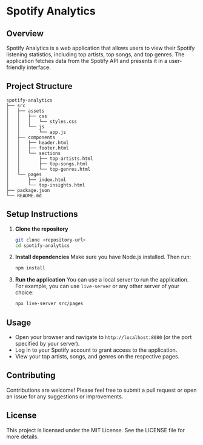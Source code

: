# Spotify Analytics

## Overview
Spotify Analytics is a web application that allows users to view their Spotify listening statistics, including top artists, top songs, and top genres. The application fetches data from the Spotify API and presents it in a user-friendly interface.

## Project Structure
```
spotify-analytics
├── src
│   ├── assets
│   │   ├── css
│   │   │   └── styles.css
│   │   └── js
│   │       └── app.js
│   ├── components
│   │   ├── header.html
│   │   ├── footer.html
│   │   └── sections
│   │       ├── top-artists.html
│   │       ├── top-songs.html
│   │       └── top-genres.html
│   └── pages
│       ├── index.html
│       └── top-insights.html
├── package.json
└── README.md
```

## Setup Instructions
1. **Clone the repository**
   ```bash
   git clone <repository-url>
   cd spotify-analytics
   ```

2. **Install dependencies**
   Make sure you have Node.js installed. Then run:
   ```bash
   npm install
   ```

3. **Run the application**
   You can use a local server to run the application. For example, you can use `live-server` or any other server of your choice:
   ```bash
   npx live-server src/pages
   ```

## Usage
- Open your browser and navigate to `http://localhost:8080` (or the port specified by your server).
- Log in to your Spotify account to grant access to the application.
- View your top artists, songs, and genres on the respective pages.

## Contributing
Contributions are welcome! Please feel free to submit a pull request or open an issue for any suggestions or improvements.

## License
This project is licensed under the MIT License. See the LICENSE file for more details.
